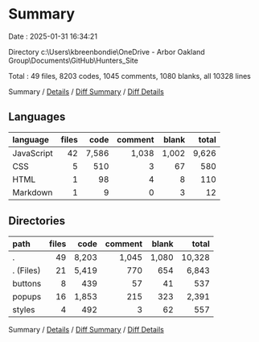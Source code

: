 # Summary

Date : 2025-01-31 16:34:21

Directory c:\\Users\\kbreenbondie\\OneDrive - Arbor Oakland Group\\Documents\\GitHub\\Hunters_Site

Total : 49 files,  8203 codes, 1045 comments, 1080 blanks, all 10328 lines

Summary / [Details](details.md) / [Diff Summary](diff.md) / [Diff Details](diff-details.md)

## Languages
| language | files | code | comment | blank | total |
| :--- | ---: | ---: | ---: | ---: | ---: |
| JavaScript | 42 | 7,586 | 1,038 | 1,002 | 9,626 |
| CSS | 5 | 510 | 3 | 67 | 580 |
| HTML | 1 | 98 | 4 | 8 | 110 |
| Markdown | 1 | 9 | 0 | 3 | 12 |

## Directories
| path | files | code | comment | blank | total |
| :--- | ---: | ---: | ---: | ---: | ---: |
| . | 49 | 8,203 | 1,045 | 1,080 | 10,328 |
| . (Files) | 21 | 5,419 | 770 | 654 | 6,843 |
| buttons | 8 | 439 | 57 | 41 | 537 |
| popups | 16 | 1,853 | 215 | 323 | 2,391 |
| styles | 4 | 492 | 3 | 62 | 557 |

Summary / [Details](details.md) / [Diff Summary](diff.md) / [Diff Details](diff-details.md)